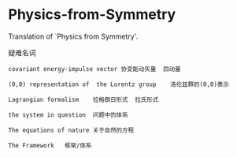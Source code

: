 # Physics-from-Symmetry
Translation of `Physics from Symmetry'.

疑难名词

    covariant energy-impulse vector 协变能动矢量  四动量

    (0,0) representation of  the Lorentz group    洛伦兹群的(0,0)表示

    Lagrangian formalism    拉格朗日形式  拉氏形式

    the system in question  问题中的体系

    The equations of nature 关于自然的方程
    
    The Framework   框架/体系
